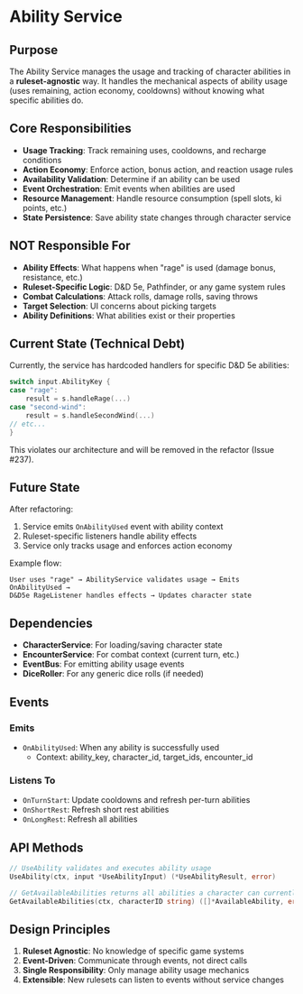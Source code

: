 # Ability Service

## Purpose
The Ability Service manages the usage and tracking of character abilities in a **ruleset-agnostic** way. It handles the mechanical aspects of ability usage (uses remaining, action economy, cooldowns) without knowing what specific abilities do.

## Core Responsibilities
- **Usage Tracking**: Track remaining uses, cooldowns, and recharge conditions
- **Action Economy**: Enforce action, bonus action, and reaction usage rules  
- **Availability Validation**: Determine if an ability can be used
- **Event Orchestration**: Emit events when abilities are used
- **Resource Management**: Handle resource consumption (spell slots, ki points, etc.)
- **State Persistence**: Save ability state changes through character service

## NOT Responsible For
- **Ability Effects**: What happens when "rage" is used (damage bonus, resistance, etc.)
- **Ruleset-Specific Logic**: D&D 5e, Pathfinder, or any game system rules
- **Combat Calculations**: Attack rolls, damage rolls, saving throws
- **Target Selection**: UI concerns about picking targets
- **Ability Definitions**: What abilities exist or their properties

## Current State (Technical Debt)
Currently, the service has hardcoded handlers for specific D&D 5e abilities:
```go
switch input.AbilityKey {
case "rage":
    result = s.handleRage(...)
case "second-wind":
    result = s.handleSecondWind(...)
// etc...
}
```

This violates our architecture and will be removed in the refactor (Issue #237).

## Future State
After refactoring:
1. Service emits `OnAbilityUsed` event with ability context
2. Ruleset-specific listeners handle ability effects
3. Service only tracks usage and enforces action economy

Example flow:
```
User uses "rage" → AbilityService validates usage → Emits OnAbilityUsed → 
D&D5e RageListener handles effects → Updates character state
```

## Dependencies
- **CharacterService**: For loading/saving character state
- **EncounterService**: For combat context (current turn, etc.)
- **EventBus**: For emitting ability usage events
- **DiceRoller**: For any generic dice rolls (if needed)

## Events
### Emits
- `OnAbilityUsed`: When any ability is successfully used
  - Context: ability_key, character_id, target_ids, encounter_id

### Listens To
- `OnTurnStart`: Update cooldowns and refresh per-turn abilities
- `OnShortRest`: Refresh short rest abilities
- `OnLongRest`: Refresh all abilities

## API Methods
```go
// UseAbility validates and executes ability usage
UseAbility(ctx, input *UseAbilityInput) (*UseAbilityResult, error)

// GetAvailableAbilities returns all abilities a character can currently use
GetAvailableAbilities(ctx, characterID string) ([]*AvailableAbility, error)
```

## Design Principles
1. **Ruleset Agnostic**: No knowledge of specific game systems
2. **Event-Driven**: Communicate through events, not direct calls
3. **Single Responsibility**: Only manage ability usage mechanics
4. **Extensible**: New rulesets can listen to events without service changes